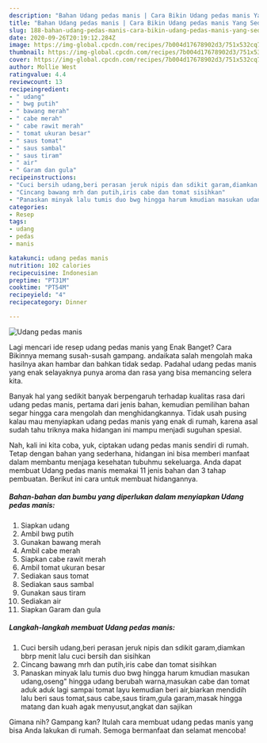 ```yaml
---
description: "Bahan Udang pedas manis | Cara Bikin Udang pedas manis Yang Sedap"
title: "Bahan Udang pedas manis | Cara Bikin Udang pedas manis Yang Sedap"
slug: 188-bahan-udang-pedas-manis-cara-bikin-udang-pedas-manis-yang-sedap
date: 2020-09-26T20:19:12.284Z
image: https://img-global.cpcdn.com/recipes/7b004d17678902d3/751x532cq70/udang-pedas-manis-foto-resep-utama.jpg
thumbnail: https://img-global.cpcdn.com/recipes/7b004d17678902d3/751x532cq70/udang-pedas-manis-foto-resep-utama.jpg
cover: https://img-global.cpcdn.com/recipes/7b004d17678902d3/751x532cq70/udang-pedas-manis-foto-resep-utama.jpg
author: Mollie West
ratingvalue: 4.4
reviewcount: 13
recipeingredient:
- " udang"
- " bwg putih"
- " bawang merah"
- " cabe merah"
- " cabe rawit merah"
- " tomat ukuran besar"
- " saus tomat"
- " saus sambal"
- " saus tiram"
- " air"
- " Garam dan gula"
recipeinstructions:
- "Cuci bersih udang,beri perasan jeruk nipis dan sdikit garam,diamkan bbrp menit lalu cuci bersih dan sisihkan"
- "Cincang bawang mrh dan putih,iris cabe dan tomat sisihkan"
- "Panaskan minyak lalu tumis duo bwg hingga harum kmudian masukan udang,oseng&#34; hingga udang berubah warna,masukan cabe dan tomat aduk aduk lagi sampai tomat layu kemudian beri air,biarkan mendidih lalu beri saus tomat,saus cabe,saus tiram,gula garam,masak hingga matang dan kuah agak menyusut,angkat dan sajikan"
categories:
- Resep
tags:
- udang
- pedas
- manis

katakunci: udang pedas manis 
nutrition: 102 calories
recipecuisine: Indonesian
preptime: "PT31M"
cooktime: "PT54M"
recipeyield: "4"
recipecategory: Dinner

---
```



![Udang pedas manis](https://img-global.cpcdn.com/recipes/7b004d17678902d3/751x532cq70/udang-pedas-manis-foto-resep-utama.jpg)

Lagi mencari ide resep udang pedas manis yang Enak Banget? Cara Bikinnya memang susah-susah gampang. andaikata salah mengolah maka hasilnya akan hambar dan bahkan tidak sedap. Padahal udang pedas manis yang enak selayaknya punya aroma dan rasa yang bisa memancing selera kita.



Banyak hal yang sedikit banyak berpengaruh terhadap kualitas rasa dari udang pedas manis, pertama dari jenis bahan, kemudian pemilihan bahan segar hingga cara mengolah dan menghidangkannya. Tidak usah pusing kalau mau menyiapkan udang pedas manis yang enak di rumah, karena asal sudah tahu triknya maka hidangan ini mampu menjadi suguhan spesial.


Nah, kali ini kita coba, yuk, ciptakan udang pedas manis sendiri di rumah. Tetap dengan bahan yang sederhana, hidangan ini bisa memberi manfaat dalam membantu menjaga kesehatan tubuhmu sekeluarga. Anda dapat membuat Udang pedas manis memakai 11 jenis bahan dan 3 tahap pembuatan. Berikut ini cara untuk membuat hidangannya.

<!--inarticleads1-->

##### Bahan-bahan dan bumbu yang diperlukan dalam menyiapkan Udang pedas manis:

1. Siapkan  udang
1. Ambil  bwg putih
1. Gunakan  bawang merah
1. Ambil  cabe merah
1. Siapkan  cabe rawit merah
1. Ambil  tomat ukuran besar
1. Sediakan  saus tomat
1. Sediakan  saus sambal
1. Gunakan  saus tiram
1. Sediakan  air
1. Siapkan  Garam dan gula




<!--inarticleads2-->

##### Langkah-langkah membuat Udang pedas manis:

1. Cuci bersih udang,beri perasan jeruk nipis dan sdikit garam,diamkan bbrp menit lalu cuci bersih dan sisihkan
1. Cincang bawang mrh dan putih,iris cabe dan tomat sisihkan
1. Panaskan minyak lalu tumis duo bwg hingga harum kmudian masukan udang,oseng&#34; hingga udang berubah warna,masukan cabe dan tomat aduk aduk lagi sampai tomat layu kemudian beri air,biarkan mendidih lalu beri saus tomat,saus cabe,saus tiram,gula garam,masak hingga matang dan kuah agak menyusut,angkat dan sajikan




Gimana nih? Gampang kan? Itulah cara membuat udang pedas manis yang bisa Anda lakukan di rumah. Semoga bermanfaat dan selamat mencoba!
